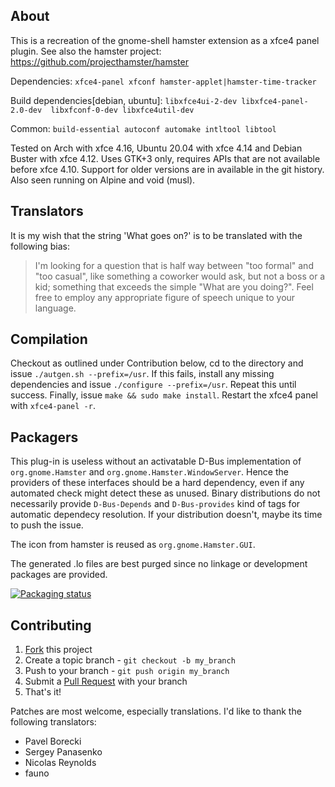 ## About
This is a recreation of the gnome-shell hamster extension as a xfce4 panel plugin.
See also the hamster project: <https://github.com/projecthamster/hamster>

Dependencies: `xfce4-panel xfconf hamster-applet|hamster-time-tracker`

Build dependencies[debian, ubuntu]: `libxfce4ui-2-dev libxfce4-panel-2.0-dev 
libxfconf-0-dev libxfce4util-dev`

Common: `build-essential autoconf automake intltool libtool`

Tested on Arch with xfce 4.16, Ubuntu 20.04 with xfce 4.14 and 
Debian Buster with xfce 4.12. Uses GTK+3 only, requires APIs that are
not available before xfce 4.10. Support for older versions are in 
available in the git history. Also seen running on Alpine and void (musl).

## Translators
It is my wish that the string 'What goes on?' is to be translated with 
the following bias:
> I'm looking for a question that is half way between "too formal" and 
> "too casual", like something a coworker would ask, but not a boss or 
> a kid; something that exceeds the simple "What are you doing?".
> Feel free to employ any appropriate figure of speech unique to 
> your language.

## Compilation
Checkout as outlined under Contribution below, cd to the directory and 
issue `./autgen.sh --prefix=/usr`. If this fails, install any missing 
dependencies and issue `./configure --prefix=/usr`. Repeat this until 
success. Finally, issue `make && sudo make install`. Restart the xfce4 
panel with `xfce4-panel -r`.

## Packagers
This plug-in is useless without an activatable D-Bus implementation of 
`org.gnome.Hamster` and `org.gnome.Hamster.WindowServer`. Hence the 
providers of these interfaces should be a hard dependency, even if
any automated check might detect these as unused.
Binary distributions do not necessarily provide `D-Bus-Depends` and 
`D-Bus-provides` kind of tags for automatic dependecy resolution. 
If your distribution doesn't, maybe its time to push the issue.

The icon from hamster is reused as `org.gnome.Hamster.GUI`.

The generated .lo files are best purged since no linkage or development 
packages are provided.

[![Packaging status](https://repology.org/badge/vertical-allrepos/xfce4-hamster-plugin.svg)](https://repology.org/project/xfce4-hamster-plugin/versions)

## Contributing

1. [Fork](https://github.com/projecthamster/xfce4-hamster-plugin/fork) this project
2. Create a topic branch - `git checkout -b my_branch`
3. Push to your branch - `git push origin my_branch`
4. Submit a [Pull Request](https://github.com/projecthamster/xfce4-hamster-plugin/pulls) with your branch
5. That's it!

Patches are most welcome, especially translations.
I'd like to thank the following translators:
- Pavel Borecki
- Sergey Panasenko
- Nicolas Reynolds
- fauno


